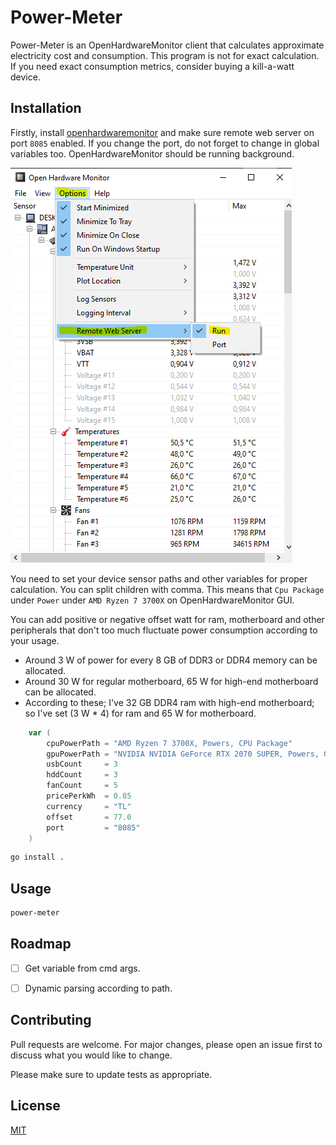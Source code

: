 # Power-Meter

Power-Meter is an OpenHardwareMonitor client that calculates approximate electricity cost and consumption. This program is not for exact calculation. If you need exact consumption metrics, consider buying a kill-a-watt device.

## Installation

Firstly, install [openhardwaremonitor](https://openhardwaremonitor.org/downloads/) and make sure remote web server on port `8085` enabled. If you change the port, do not forget to change in global variables too. OpenHardwareMonitor should be running background.

![openhardwaremonitor](./images/tutorial.png)

You need to set your device sensor paths and other variables for proper calculation. You can split children with comma. This means that ``Cpu Package`` under ``Power`` under ``AMD Ryzen 7 3700X`` on OpenHardwareMonitor GUI. 

You can add positive or negative offset watt for ram, motherboard and other peripherals that don't too much fluctuate power consumption according to your usage.
- Around 3 W of power for every 8 GB of DDR3 or DDR4 memory can be allocated.
- Around 30 W for regular motherboard, 65 W for high-end motherboard can be allocated.
- According to these; I've 32 GB DDR4 ram with high-end motherboard; so I've set (3 W * 4) for ram and 65 W for motherboard.
```go
    var (
        cpuPowerPath = "AMD Ryzen 7 3700X, Powers, CPU Package"
        gpuPowerPath = "NVIDIA NVIDIA GeForce RTX 2070 SUPER, Powers, GPU Power"
        usbCount     = 3
        hddCount     = 3
        fanCount     = 5
        pricePerkWh  = 0.85
        currency     = "TL"
        offset       = 77.0
        port         = "8085"
    )
```

```bash
go install .
```

## Usage

```bash
power-meter
```
## Roadmap
- [ ] Get variable from cmd args.
- [ ] Dynamic parsing according to path.


## Contributing
Pull requests are welcome. For major changes, please open an issue first to discuss what you would like to change.

Please make sure to update tests as appropriate.

## License
[MIT](https://choosealicense.com/licenses/mit/)